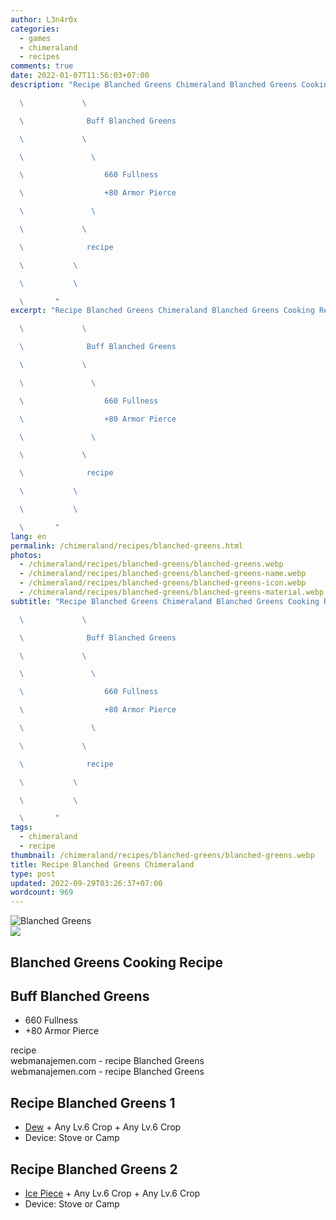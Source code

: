 ```yaml
---
author: L3n4r0x
categories:
  - games
  - chimeraland
  - recipes
comments: true
date: 2022-01-07T11:56:03+07:00
description: "Recipe Blanched Greens Chimeraland Blanched Greens Cooking Recipe

  \             \ 

  \              Buff Blanched Greens

  \             \ 

  \               \ 

  \                  660 Fullness

  \                  +80 Armor Pierce

  \               \ 

  \             \ 

  \              recipe

  \           \ 

  \           \ 

  \       "
excerpt: "Recipe Blanched Greens Chimeraland Blanched Greens Cooking Recipe

  \             \ 

  \              Buff Blanched Greens

  \             \ 

  \               \ 

  \                  660 Fullness

  \                  +80 Armor Pierce

  \               \ 

  \             \ 

  \              recipe

  \           \ 

  \           \ 

  \       "
lang: en
permalink: /chimeraland/recipes/blanched-greens.html
photos:
  - /chimeraland/recipes/blanched-greens/blanched-greens.webp
  - /chimeraland/recipes/blanched-greens/blanched-greens-name.webp
  - /chimeraland/recipes/blanched-greens/blanched-greens-icon.webp
  - /chimeraland/recipes/blanched-greens/blanched-greens-material.webp
subtitle: "Recipe Blanched Greens Chimeraland Blanched Greens Cooking Recipe

  \             \ 

  \              Buff Blanched Greens

  \             \ 

  \               \ 

  \                  660 Fullness

  \                  +80 Armor Pierce

  \               \ 

  \             \ 

  \              recipe

  \           \ 

  \           \ 

  \       "
tags:
  - chimeraland
  - recipe
thumbnail: /chimeraland/recipes/blanched-greens/blanched-greens.webp
title: Recipe Blanched Greens Chimeraland
type: post
updated: 2022-09-29T03:26:37+07:00
wordcount: 969
---
```


<link
  rel="stylesheet"
  href="https://rawcdn.githack.com/dimaslanjaka/Web-Manajemen/870a349/css/bootstrap-5-3-0-alpha3-wrapper.css"
/>
<section id="bootstrap-wrapper">
  <div data-bs-theme="dark">
    <div class="card mb-2">
      <div class="card-body">
        <div class="row g-0">
          <div class="col-sm-4 position-relative mb-2">
            <img
              src="https://www.webmanajemen.com/chimeraland/recipes/blanched-greens/blanched-greens-material.webp"
              class="card-img fit-cover w-100 h-100"
              alt="Blanched Greens"
              data-fancybox="true"
            />
          </div>
          <div class="col-sm-8 mb-2">
            <div class="card-body">
              <div class="d-flex flex-row align-items-center mb-3">
                <img
                  class="d-inline-block me-2"
                  src="https://www.webmanajemen.com/chimeraland/recipes/blanched-greens/blanched-greens-icon.webp"
                  width="auto"
                  height="auto"
                  style="vertical-align: middle"
                />
                <h2 class="fs-5">Blanched Greens Cooking Recipe</h2>
              </div>
              <h2 class="card-title fs-5">Buff Blanched Greens</h2>
              <div class="card-text">
                <ul>
                  <li>660 Fullness</li>
                  <li>+80 Armor Pierce</li>
                </ul>
              </div>
              <span class="badge rounded-pill">recipe</span>
            </div>
            <div class="card-footer text-end text-muted mt-auto">
              webmanajemen.com - recipe Blanched Greens
            </div>
          </div>
        </div>
      </div>
      <div class="card-footer text-end text-muted">
        webmanajemen.com - recipe Blanched Greens
      </div>
    </div>
    <div class="row mb-2">
      <div class="col-12 col-lg-6 recipe-item mb-2">
        <div class="card">
          <div class="card-body">
            <h2 class="card-title fs-5">Recipe Blanched Greens 1</h2>
            <div class="card-text">
              <ul>
                <li>
                  <a
                    class="text-decoration-none text-primary"
                    href="/chimeraland/materials/dew.html"
                    >Dew</a
                  ><span> + </span>Any Lv.6 Crop<span> + </span>Any Lv.6 Crop
                </li>
                <li>Device: Stove or Camp</li>
              </ul>
            </div>
          </div>
        </div>
      </div>
      <div class="col-12 col-lg-6 recipe-item mb-2">
        <div class="card">
          <div class="card-body">
            <h2 class="card-title fs-5">Recipe Blanched Greens 2</h2>
            <div class="card-text">
              <ul>
                <li>
                  <a
                    class="text-decoration-none text-primary"
                    href="/chimeraland/materials/ice-piece.html"
                    >Ice Piece</a
                  ><span> + </span>Any Lv.6 Crop<span> + </span>Any Lv.6 Crop
                </li>
                <li>Device: Stove or Camp</li>
              </ul>
            </div>
          </div>
        </div>
      </div>
    </div>
  </div>
</section>